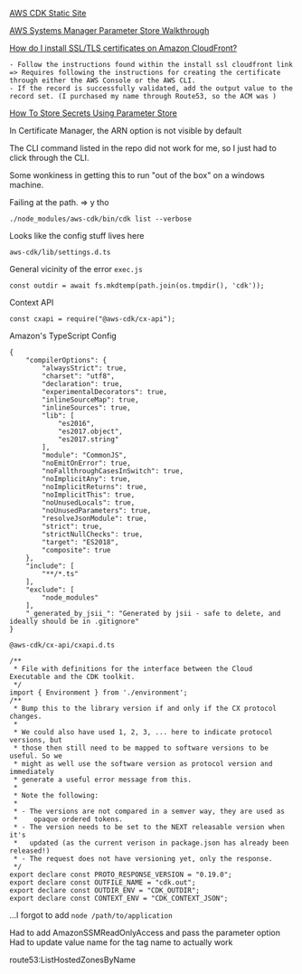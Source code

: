 [AWS CDK Static Site](https://github.com/aws-samples/aws-cdk-examples/tree/master/typescript/static-site)



[AWS Systems Manager Parameter Store Walkthrough](https://docs.aws.amazon.com/systems-manager/latest/userguide/sysman-paramstore-walk.html)

[How do I install SSL/TLS certificates on Amazon CloudFront?](https://aws.amazon.com/premiumsupport/knowledge-center/install-ssl-cloudfront/)

    - Follow the instructions found within the install ssl cloudfront link => Requires following the instructions for creating the certificate through either the AWS Console or the AWS CLI.
    - If the record is successfully validated, add the output value to the record set. (I purchased my name through Route53, so the ACM was )
[How To Store Secrets Using Parameter Store](https://aws.amazon.com/blogs/mt/the-right-way-to-store-secrets-using-parameter-store/)


In Certificate Manager, the ARN option is not visible by default

The CLI command listed in the repo did not work for me, so I just had to click through the CLI. 


Some wonkiness in getting this to run "out of the box" on a windows machine. 


Failing at the path. => y tho

`./node_modules/aws-cdk/bin/cdk list --verbose`

Looks like the config stuff lives here
```
aws-cdk/lib/settings.d.ts
```

General vicinity of the error
`exec.js` 
```
const outdir = await fs.mkdtemp(path.join(os.tmpdir(), 'cdk'));
```

Context API
```
const cxapi = require("@aws-cdk/cx-api");
```

Amazon's TypeScript Config
```
{
    "compilerOptions": {
        "alwaysStrict": true,
        "charset": "utf8",
        "declaration": true,
        "experimentalDecorators": true,
        "inlineSourceMap": true,
        "inlineSources": true,
        "lib": [
            "es2016",
            "es2017.object",
            "es2017.string"
        ],
        "module": "CommonJS",
        "noEmitOnError": true,
        "noFallthroughCasesInSwitch": true,
        "noImplicitAny": true,
        "noImplicitReturns": true,
        "noImplicitThis": true,
        "noUnusedLocals": true,
        "noUnusedParameters": true,
        "resolveJsonModule": true,
        "strict": true,
        "strictNullChecks": true,
        "target": "ES2018",
        "composite": true
    },
    "include": [
        "**/*.ts"
    ],
    "exclude": [
        "node_modules"
    ],
    "_generated_by_jsii_": "Generated by jsii - safe to delete, and ideally should be in .gitignore"
}

```

`@aws-cdk/cx-api/cxapi.d.ts`
```
/**
 * File with definitions for the interface between the Cloud Executable and the CDK toolkit.
 */
import { Environment } from './environment';
/**
 * Bump this to the library version if and only if the CX protocol changes.
 *
 * We could also have used 1, 2, 3, ... here to indicate protocol versions, but
 * those then still need to be mapped to software versions to be useful. So we
 * might as well use the software version as protocol version and immediately
 * generate a useful error message from this.
 *
 * Note the following:
 *
 * - The versions are not compared in a semver way, they are used as
 *    opaque ordered tokens.
 * - The version needs to be set to the NEXT releasable version when it's
 *   updated (as the current verison in package.json has already been released!)
 * - The request does not have versioning yet, only the response.
 */
export declare const PROTO_RESPONSE_VERSION = "0.19.0";
export declare const OUTFILE_NAME = "cdk.out";
export declare const OUTDIR_ENV = "CDK_OUTDIR";
export declare const CONTEXT_ENV = "CDK_CONTEXT_JSON";
```

...I forgot to add 
`node /path/to/application`

Had to add AmazonSSMReadOnlyAccess and pass the parameter option
Had to update value name for the tag name to actually work

route53:ListHostedZonesByName